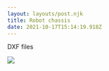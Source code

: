 ```yaml
---
layout: layouts/post.njk
title: Robot chassis
date: 2021-10-17T15:14:19.918Z
---
```

DXF files

![](/images/screenshot-from-2021-10-17-16-06-28.png)